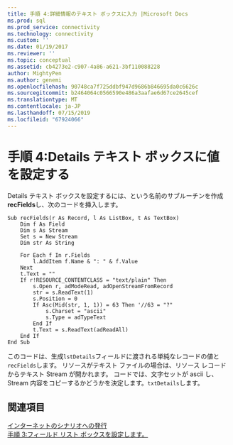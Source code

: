 ```yaml
---
title: 手順 4:詳細情報のテキスト ボックスに入力 |Microsoft Docs
ms.prod: sql
ms.prod_service: connectivity
ms.technology: connectivity
ms.custom: ''
ms.date: 01/19/2017
ms.reviewer: ''
ms.topic: conceptual
ms.assetid: cb4273e2-c907-4a86-a621-3bf110088228
author: MightyPen
ms.author: genemi
ms.openlocfilehash: 90748ca7f725ddbf947d9686b846695da0c6626c
ms.sourcegitcommit: b2464064c0566590e486a3aafae6d67ce2645cef
ms.translationtype: MT
ms.contentlocale: ja-JP
ms.lasthandoff: 07/15/2019
ms.locfileid: "67924066"
---
```

# <a name="step-4-populate-the-details-text-box"></a>手順 4:Details テキスト ボックスに値を設定する
Details テキスト ボックスを設定するには、という名前のサブルーチンを作成**recFields**し、次のコードを挿入します。  
  
```  
Sub recFields(r As Record, l As ListBox, t As TextBox)  
    Dim f As Field  
    Dim s As Stream  
    Set s = New Stream  
    Dim str As String  
  
    For Each f In r.Fields  
        l.AddItem f.Name & ": " & f.Value  
    Next  
    t.Text = ""  
    If r!RESOURCE_CONTENTCLASS = "text/plain" Then  
        s.Open r, adModeRead, adOpenStreamFromRecord  
        str = s.ReadText(1)  
        s.Position = 0  
        If Asc(Mid(str, 1, 1)) = 63 Then '//63 = "?"  
            s.Charset = "ascii"  
            s.Type = adTypeText  
        End If  
        t.Text = s.ReadText(adReadAll)  
    End If  
End Sub  
```  
  
 このコードは、生成`lstDetails`フィールドに渡される単純なレコードの値と`recFields`します。 リソースがテキスト ファイルの場合は、リソース レコードからテキスト Stream が開かれます。 コードでは、文字セットが ascii し、Stream 内容をコピーするかどうかを決定します。`txtDetails`します。  
  
## <a name="see-also"></a>関連項目  
 [インターネットのシナリオへの発行](../../../ado/guide/data/internet-publishing-scenario.md)   
 [手順 3:フィールド リスト ボックスを設定します。](../../../ado/guide/data/step-3-populate-the-fields-list-box.md)
